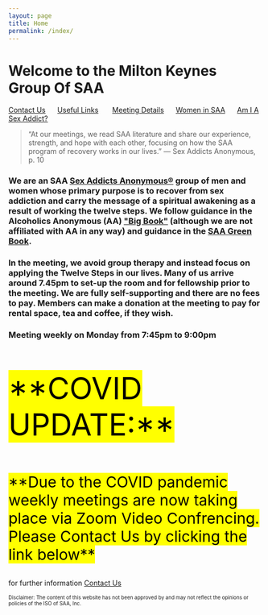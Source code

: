 ```yaml
---
layout: page
title: Home
permalink: /index/
---
```

# Welcome to the Milton Keynes Group Of SAA

[Contact Us](contact.md)&nbsp;&nbsp;&nbsp;&nbsp;&nbsp;&nbsp;[Useful Links](links.md) &nbsp;&nbsp;&nbsp;&nbsp;&nbsp;&nbsp;[Meeting Details](find.md)&nbsp;&nbsp;&nbsp;&nbsp;&nbsp;&nbsp;[Women in SAA](women.md)&nbsp;&nbsp;&nbsp;&nbsp;&nbsp;&nbsp;[Am I A Sex Addict?](addict.md)
> “At our meetings, we read SAA literature and share our experience, strength, and hope with each other, focusing on how the SAA program of recovery works in our lives.”
> — Sex Addicts Anonymous, p. 10



### We are an SAA <a href="https://saauk.info"> Sex Addicts Anonymous®</a> group of men and women whose primary purpose is to recover from sex addiction and carry the message of a spiritual awakening as a result of working the twelve steps. We follow guidance in the Alcoholics Anonymous (AA) <a href="https://www.alcoholics-anonymous.org.uk/product.do?48951">"Big Book"</a> (although we are not affiliated with AA in any way) and guidance in the <a href="https://saauk.info/en/purchases/purchase?xpurchase%5bid%5d=13">SAA Green Book</a>.

### In the meeting, we avoid group therapy and instead focus on applying the Twelve Steps in our lives. Many of us arrive around 7.45pm to set-up the room and for fellowship prior to the meeting. We are fully self-supporting and there are no fees to pay. Members can make a donation at the meeting to pay for rental space, tea and coffee, if they wish.

### Meeting weekly on Monday from 7:45pm to 9:00pm


<p style="font-size:60px"><mark>**COVID UPDATE:**</mark></p>

<p style="font-size:30px"><mark>**Due to the COVID pandemic weekly meetings are now taking place via Zoom Video Confrencing. 
Please Contact Us by clicking the link below**</mark></p>

for further information [Contact Us](contact.md)



<p style="font-size:10px">Disclaimer: The content of this website has not been approved by and may not reflect the opinions or policies of the ISO of SAA, Inc.</P>

